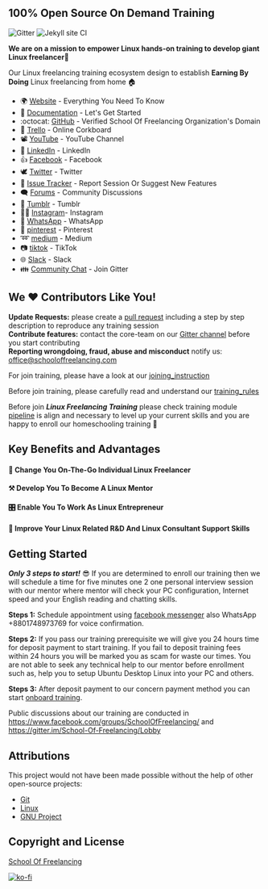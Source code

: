 ## 100% Open Source On Demand Training 
![Gitter](https://badges.gitter.im/School-Of-Freelancing/Lobby.svg)
![Jekyll site CI](https://github.com/SchoolOfFreelancing/BackOffice/workflows/Jekyll%20site%20CI/badge.svg?branch=master)

**We are on a mission to empower Linux hands-on training to develop giant Linux freelancer🐧** 

Our Linux freelancing training ecosystem design to establish **Earning By Doing** Linux freelancing from home 🏠

* 🌍 [Website](https://www.schooloffreelancing.com/) - Everything You Need To Know
* 📖 [Documentation](https://github.com/SchoolOfFreelancing/BackOffice/wiki) - Let's Get Started
* :octocat: [GitHub](https://github.com/SchoolOfFreelancing) - Verified School Of Freelancing Organization's Domain
* :rocket: [Trello](https://trello.com/b/RFo7GNdY/school-of-freelancing) - Online Corkboard
* :film_projector: [YouTube](https://www.youtube.com/channel/UCVPPcG_DnwE_L1YgiIGsSIA/sub_confirmation=1) - YouTube Channel  	
* :link: [LinkedIn](https://www.linkedin.com/company/school-of-freelancing) - LinkedIn
* 👍 [Facebook](https://www.facebook.com/SchoolOfFreelancing/) - Facebook
* 🕊 [Twitter](https://twitter.com/SchoolOfFreelan) - Twitter
* 🐞 [Issue Tracker](https://github.com/SchoolOfFreelancing/BackOffice/issues) - Report Session Or Suggest New Features
* 🗨 [Forums](https://www.facebook.com/groups/SchoolOfFreelancing/) - Community Discussions
* :stars: [Tumblr](https://www.tumblr.com/blog/schooloffreelancing) - Tumblr
* 🤳🏻 [Instagram](https://www.instagram.com/schooloffreelancing/)- Instagram
* :iphone: [WhatsApp](https://wa.me/8801748973769) - WhatsApp
* :pushpin: [pinterest](https://www.pinterest.com/schooloffreelancing/) - Pinterest
* :loop: [medium](https://medium.com/@schooloffreelancing) - Medium
* :camera: [tiktok](https://www.tiktok.com/@schooloffreelancing) - TikTok
* :globe_with_meridians: [Slack](https://schooloffreelancing.slack.com/) - Slack
* 👪 [Community Chat](https://gitter.im/School-Of-Freelancing/Lobby) - Join Gitter

## We :heart: Contributors Like You!

**Update Requests:** please create a [pull request](https://github.com/SchoolOfFreelancing/BackOffice/pulls) including a step by step description to reproduce any training session  
**Contribute features:** contact the core-team on our [Gitter channel](https://gitter.im/School-Of-Freelancing/Lobby) before you start contributing   
**Reporting wrongdoing, fraud, abuse and misconduct** notify us: office@schooloffreelancing.com
  
For join training, please have a look at our [joining_instruction](https://docs.google.com/document/d/1ESFs4DZLt2xrtpGQFPynwps-2oZRZwF-5rv5EfqGANs/edit?usp=sharing)

Before join training, please carefully read and understand our [training_rules](https://docs.google.com/document/d/1UX8gTwFavlUjCqeD4lQ9r6LFY757v0ZbEj7rq3Nlek8/edit?usp=sharing)

Before join ***Linux Freelancing Training*** please check training module [pipeline](https://www.schooloffreelancing.com/Linux/) is align and necessary to level up your current skills and you are happy to enroll our homeschooling training 🏫

## Key Benefits and Advantages

#### 🐧 Change You On-The-Go Individual Linux Freelancer
#### ⚒ Develop You To Become A Linux Mentor
#### 🎛 Enable You To Work As Linux Entrepreneur
#### 🚀 Improve Your Linux Related R&D And Linux Consultant Support Skills


## Getting Started

_**Only 3 steps to start!**_ 😎
If you are determined to enroll our training then we will schedule a time for five minutes one 2 one personal interview session with our mentor where mentor will check your PC configuration, Internet speed and your English reading and chatting skills. 

**Steps 1:** Schedule appointment using [facebook messenger](https://www.facebook.com/SchoolOfFreelancing/) also WhatsApp +8801748973769 for voice  confirmation.

**Steps 2:** If you pass our training prerequisite we will give you 24 hours time for deposit payment to start training. If you fail to deposit training fees within 24 hours you will be marked you as scam for waste our times. You are not able to seek any technical help to our mentor before enrollment such as, help you to setup Ubuntu Desktop Linux into your PC and  others.  

**Steps 3:** After deposit payment to our concern payment method you can start [onboard training](https://trello.com/b/RFo7GNdY/school-of-freelancing). 

Public discussions about our training are conducted in https://www.facebook.com/groups/SchoolOfFreelancing/ and https://gitter.im/School-Of-Freelancing/Lobby

## Attributions
This project would not have been made possible without the help of other open-source projects:
* [Git](https://github.com/git/git)
* [Linux](https://github.com/torvalds/linux)
* [GNU Project](https://www.gnu.org/licenses/gpl-3.0.en.html)

## Copyright and License 
[School Of Freelancing](https://www.schooloffreelancing.com/) 


[![ko-fi](https://ko-fi.com/img/githubbutton_sm.svg)](https://ko-fi.com/L3L53CU1H)

  
